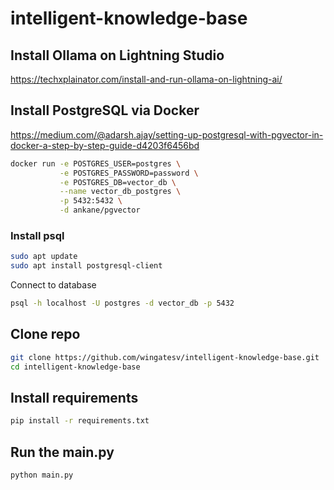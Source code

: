 # intelligent-knowledge-base
## Install Ollama on Lightning Studio
https://techxplainator.com/install-and-run-ollama-on-lightning-ai/
## Install PostgreSQL via Docker
https://medium.com/@adarsh.ajay/setting-up-postgresql-with-pgvector-in-docker-a-step-by-step-guide-d4203f6456bd
```bash
docker run -e POSTGRES_USER=postgres \
           -e POSTGRES_PASSWORD=password \
           -e POSTGRES_DB=vector_db \
           --name vector_db_postgres \
           -p 5432:5432 \
           -d ankane/pgvector
```
### Install psql
```bash
sudo apt update
sudo apt install postgresql-client
```
Connect to database
```bash
psql -h localhost -U postgres -d vector_db -p 5432
```
## Clone repo
```bash
git clone https://github.com/wingatesv/intelligent-knowledge-base.git
cd intelligent-knowledge-base
```
## Install requirements
```bash
pip install -r requirements.txt
```
## Run the main.py
```bash
python main.py
```


